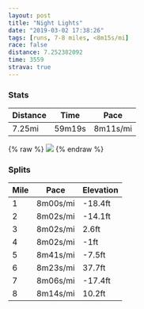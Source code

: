 ```yaml
---
layout: post
title: "Night Lights"
date: "2019-03-02 17:38:26"
tags: [runs, 7-8 miles, <8m15s/mi]
race: false
distance: 7.252382092
time: 3559
strava: true
---
```


### Stats

| Distance | Time | Pace |
|----------|------|------|
|7.25mi|59m19s|8m11s/mi|

{% raw %}
<img src='https://maps.googleapis.com/maps/api/staticmap?maptype=roadmap&path=enc:eurwFx`rbMcVxm@qJr`@[bQlFxCLdU~jClVbG|Df[jEh[|IjAeLnI{A`HcLuB{QaUg\mNi^cIaZ_@qOqA~@aBwC{DY_Wf@qc@qRqMsCsIiIai@e[oDnGaCfM&key=AIzaSyC1MId7bFpkLXNAaYhBSTb8jLyiSqzbDtM&size=800x800&markers=color:yellow|label:S|40.73315,-73.98941&markers=color:green|label:F|40.73351000000001,-73.98585000000004'>
{% endraw %}

### Splits

| Mile | Pace | Elevation |
|------|------|-----------|
|1|8m00s/mi|-18.4ft|
|2|8m02s/mi|-14.1ft|
|3|8m02s/mi|2.6ft|
|4|8m02s/mi|-1ft|
|5|8m41s/mi|-7.5ft|
|6|8m23s/mi|37.7ft|
|7|8m06s/mi|-17.4ft|
|8|8m14s/mi|10.2ft|
